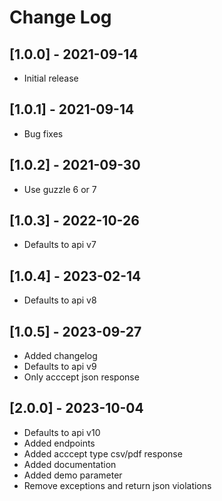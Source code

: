 # Change Log

## [1.0.0] - 2021-09-14

 - Initial release

## [1.0.1] - 2021-09-14

 - Bug fixes

## [1.0.2] - 2021-09-30

 - Use guzzle 6 or 7

## [1.0.3] - 2022-10-26

 - Defaults to api v7

## [1.0.4] - 2023-02-14

 - Defaults to api v8

## [1.0.5] - 2023-09-27

 - Added changelog
 - Defaults to api v9
 - Only acccept json response

## [2.0.0] - 2023-10-04

 - Defaults to api v10
 - Added endpoints
 - Added acccept type csv/pdf response
 - Added documentation
 - Added demo parameter
 - Remove exceptions and return json violations
